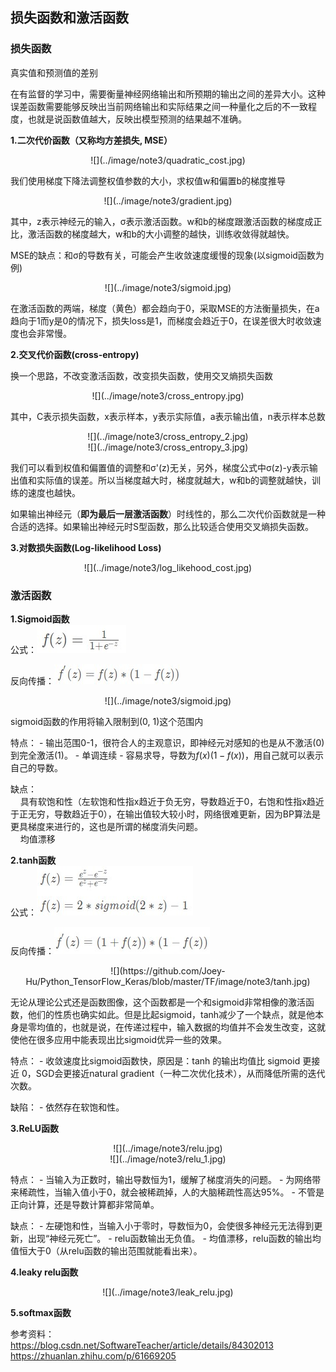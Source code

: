 ## 损失函数和激活函数  

### 损失函数
真实值和预测值的差别  

在有监督的学习中，需要衡量神经网络输出和所预期的输出之间的差异大小。这种误差函数需要能够反映出当前网络输出和实际结果之间一种量化之后的不一致程度，也就是说函数值越大，反映出模型预测的结果越不准确。

**1.二次代价函数（又称均方差损失, MSE）**

<div align=center>![](../image/note3/quadratic_cost.jpg)</div>

我们使用梯度下降法调整权值参数的大小，求权值w和偏置b的梯度推导  

<center>![](../image/note3/gradient.jpg)</center>

其中，z表示神经元的输入，σ表示激活函数。w和b的梯度跟激活函数的梯度成正比，激活函数的梯度越大，w和b的大小调整的越快，训练收敛得就越快。 

MSE的缺点：和σ的导数有关，可能会产生收敛速度缓慢的现象(以sigmoid函数为例) 
 
<center>![](../image/note3/sigmoid.jpg)</center>
  
在激活函数的两端，梯度（黄色）都会趋向于0，采取MSE的方法衡量损失，在a趋向于1而y是0的情况下，损失loss是1，而梯度会趋近于0，在误差很大时收敛速度也会非常慢。  

**2.交叉代价函数(cross-entropy)**

换一个思路，不改变激活函数，改变损失函数，使用交叉熵损失函数  

<center>![](../image/note3/cross_entropy.jpg)</center>

其中，C表示损失函数，x表示样本，y表示实际值，a表示输出值，n表示样本总数

<center>![](../image/note3/cross_entropy_2.jpg)</center>

<center>![](../image/note3/cross_entropy_3.jpg)</center>

我们可以看到权值和偏置值的调整和σ'(z)无关，另外，梯度公式中σ(z)-y表示输出值和实际值的误差。所以当梯度越大时，梯度就越大，w和b的调整就越快，训练的速度也越快。

如果输出神经元（**即为最后一层激活函数**）时线性的，那么二次代价函数就是一种合适的选择。如果输出神经元时S型函数，那么比较适合使用交叉熵损失函数。

**3.对数损失函数(Log-likelihood Loss)**  

<center>![](../image/note3/log_likehood_cost.jpg)</center>

### 激活函数

**1.Sigmoid函数**  
公式：![](../image/note3/sigmoid_1.jpg)  

反向传播：![](../image/note3/sigmoid_2.jpg)  

<center>![](../image/note3/sigmoid.jpg)</center>  

sigmoid函数的作用将输入限制到(0, 1)这个范围内

特点： - 输出范围0-1，很符合人的主观意识，即神经元对感知的也是从不激活(0)到完全激活(1)。 - 单调连续 - 容易求导，导数为$f(x)(1-f(x))$，用自己就可以表示自己的导数。

缺点：  
&nbsp;&nbsp;&nbsp;&nbsp;具有软饱和性（左软饱和性指x趋近于负无穷，导数趋近于0，右饱和性指x趋近于正无穷，导数趋近于0），在输出值较大较小时，网络很难更新，因为BP算法是更具梯度来进行的，这也是所谓的梯度消失问题。  
&nbsp;&nbsp;&nbsp;&nbsp;均值漂移

**2.tanh函数**  
公式：![](https://github.com/Joey-Hu/Python_TensorFlow_Keras/blob/master/TF/image/note3/tanh_1.jpg)  

反向传播：![](https://github.com/Joey-Hu/Python_TensorFlow_Keras/blob/master/TF/image/note3/tanh_2.jpg)  

<center>![](https://github.com/Joey-Hu/Python_TensorFlow_Keras/blob/master/TF/image/note3/tanh.jpg)</center>  

无论从理论公式还是函数图像，这个函数都是一个和sigmoid非常相像的激活函数，他们的性质也确实如此。但是比起sigmoid，tanh减少了一个缺点，就是他本身是零均值的，也就是说，在传递过程中，输入数据的均值并不会发生改变，这就使他在很多应用中能表现出比sigmoid优异一些的效果。

特点： - 收敛速度比sigmoid函数快，原因是：tanh 的输出均值比 sigmoid 更接近 0，SGD会更接近natural gradient（一种二次优化技术），从而降低所需的迭代次数。  

缺陷： - 依然存在软饱和性。


**3.ReLU函数**  

<center>![](../image/note3/relu.jpg)</center> 
<center>![](../image/note3/relu_1.jpg)</center> 

特点： - 当输入为正数时，输出导数恒为1，缓解了梯度消失的问题。 - 为网络带来稀疏性，当输入值小于0，就会被稀疏掉，人的大脑稀疏性高达95%。 - 不管是正向计算，还是导数计算都非常简单。

缺点： - 左硬饱和性，当输入小于零时，导数恒为0，会使很多神经元无法得到更新，出现“神经元死亡”。 - relu函数输出无负值。 - 均值漂移，relu函数的输出均值恒大于0（从relu函数的输出范围就能看出来）。

**4.leaky relu函数**
<center>![](../image/note3/leak_relu.jpg)</center>


**5.softmax函数**

参考资料：  
https://blog.csdn.net/SoftwareTeacher/article/details/84302013  
https://zhuanlan.zhihu.com/p/61669205
